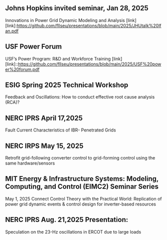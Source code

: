 ## Johns Hopkins invited seminar, Jan 28, 2025
Innovations in Power Grid Dynamic Modeling and Analysis [link]
[link]:https://github.com/fllseu/presentations/blob/main/2025/JHUtalk%20lfan.pdf

## USF Power Forum
USF’s Power Program: R&D and Workforce Training [link]
[link]::https://github.com/fllseu/presentations/blob/main/2025/USF%20power%20forum.pdf 

## ESIG Spring 2025 Technical Workshop
Feedback and Oscillations:
How to conduct effective root cause analysis (RCA)?

## NERC IPRS April 17,2025  
Fault Current Characteristics of IBR- Penetrated Grids

## NERC IRPS May 15, 2025
Retrofit grid-following converter control to grid-forming control using the same hardware/sensors

## MIT Energy & Infrastructure Systems: Modeling, Computing, and Control (EIMC2) Seminar Series
May 1, 2025
Connect Control Theory with the Practical World: Replication of power grid dynamic events & control design for inverter-based resources

## NERC IPRS Aug. 21,2025 Presentation: 
Speculation on the 23-Hz oscillations in ERCOT due to large loads 
